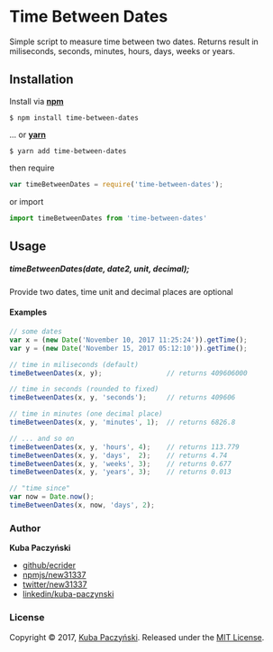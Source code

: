 # Time Between Dates

Simple script to measure time between two dates. Returns result in miliseconds, seconds, minutes, hours, days, weeks or years.

## Installation

 Install via **[npm](https://www.npmjs.com/package/time-between-dates)**
```shell
$ npm install time-between-dates
```

... or **[yarn](https://yarnpkg.com/en/package/time-between-dates)**
```shell
$ yarn add time-between-dates
```

then require

```js
var timeBetweenDates = require('time-between-dates');
```

or import

```js
import timeBetweenDates from 'time-between-dates'
```
## Usage

##### timeBetweenDates(date, date2, unit, decimal);
Provide two dates, time unit and decimal places are optional

#### Examples

```js
// some dates
var x = (new Date('November 10, 2017 11:25:24')).getTime();
var y = (new Date('November 15, 2017 05:12:10')).getTime();

// time in miliseconds (default)
timeBetweenDates(x, y);                // returns 409606000

// time in seconds (rounded to fixed)
timeBetweenDates(x, y, 'seconds');     // returns 409606

// time in minutes (one decimal place)
timeBetweenDates(x, y, 'minutes', 1);  // returns 6826.8

// ... and so on
timeBetweenDates(x, y, 'hours', 4);    // returns 113.779
timeBetweenDates(x, y, 'days',  2);    // returns 4.74
timeBetweenDates(x, y, 'weeks', 3);    // returns 0.677
timeBetweenDates(x, y, 'years', 3);    // returns 0.013

// "time since"
var now = Date.now();
timeBetweenDates(x, now, 'days', 2);
```

### Author

**Kuba Paczyński**
* [github/ecrider](https://github.com/ecrider)
* [npmjs/new31337](https://www.npmjs.com/~new31337)
* [twitter/new31337](https://twitter.com/new31337)
* [linkedin/kuba-paczynski](https://www.linkedin.com/in/kuba-paczynski/)


### License

Copyright © 2017, [Kuba Paczyński](https://github.com/ecrider).
Released under the [MIT License](LICENSE).
